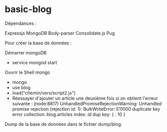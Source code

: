 # basic-blog

Dépendances :

 Expressjs
 MongoDB
 Body-parser
 Consolidate.js
 Pug

Pour créer la base de données :

 Démarrer mongoDB
 - service mongod start

 Ouvrir le Shell mongo
  - mongo
  - use blog
  - load("chemin/vers/script2.js")
  - Réessayer d'ajouter un article une deuxième fois si on obtient l'erreur suivante : (node:8817) UnhandledPromiseRejectionWarning: Unhandled   promise rejection (rejection id: 1): BulkWriteError: E11000 duplicate key error collection: blog.articles index: _id_ dup key: { : 10 }
  
Dump de la base de données dans le fichier dump/blog.


 
 

